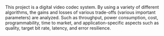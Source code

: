 This project is a digital video codec system. By using a variety of different algorithms, the gains and losses of various trade-offs (various important parameters) are analyzed. Such as throughput, power consumption, cost, programmability, time to market, and application-specific aspects such as quality, target bit rate, latency, and error resilience.
